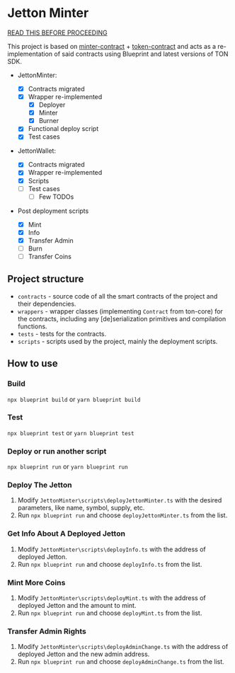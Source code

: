 # Jetton Minter

[READ THIS BEFORE PROCEEDING](https://github.com/ton-blockchain/minter-contract?tab=readme-ov-file#protect-yourself-and-your-users)

This project is based on [minter-contract](https://github.com/ton-blockchain/minter-contract) + [token-contract](https://github.com/ton-blockchain/token-contract) and acts as a re-implementation of said contracts using Blueprint and latest versions of TON SDK.

-   JettonMinter:

    -   [x] Contracts migrated
    -   [x] Wrapper re-implemented
        -   [x] Deployer
        -   [x] Minter
        -   [x] Burner
    -   [x] Functional deploy script
    -   [x] Test cases

-   JettonWallet:

    -   [x] Contracts migrated
    -   [x] Wrapper re-implemented
    -   [x] Scripts
    -   [ ] Test cases
        -   [ ] Few TODOs

-   Post deployment scripts
    -   [x] Mint
    -   [x] Info
    -   [x] Transfer Admin
    -   [ ] Burn
    -   [ ] Transfer Coins

## Project structure

-   `contracts` - source code of all the smart contracts of the project and their dependencies.
-   `wrappers` - wrapper classes (implementing `Contract` from ton-core) for the contracts, including any [de]serialization primitives and compilation functions.
-   `tests` - tests for the contracts.
-   `scripts` - scripts used by the project, mainly the deployment scripts.

## How to use

### Build

`npx blueprint build` or `yarn blueprint build`

### Test

`npx blueprint test` or `yarn blueprint test`

### Deploy or run another script

`npx blueprint run` or `yarn blueprint run`

### Deploy The Jetton

1. Modify `JettonMinter\scripts\deployJettonMinter.ts` with the desired parameters, like name, symbol, supply, etc.
2. Run `npx blueprint run` and choose `deployJettonMinter.ts` from the list.

### Get Info About A Deployed Jetton

1. Modify `JettonMinter\scripts\deployInfo.ts` with the address of deployed Jetton.
2. Run `npx blueprint run` and choose `deployInfo.ts` from the list.

### Mint More Coins

1. Modify `JettonMinter\scripts\deployMint.ts` with the address of deployed Jetton and the amount to mint.
2. Run `npx blueprint run` and choose `deployMint.ts` from the list.

### Transfer Admin Rights

1. Modify `JettonMinter\scripts\deployAdminChange.ts` with the address of deployed Jetton and the new admin address.
2. Run `npx blueprint run` and choose `deployAdminChange.ts` from the list.

